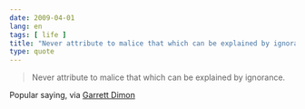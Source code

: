 ```yaml
---
date: 2009-04-01
lang: en
tags: [ life ]
title: "Never attribute to malice that which can be explained by ignorance"
type: quote
---
```


> Never attribute to malice that which can be explained by ignorance.

Popular saying, via [Garrett
Dimon](http://garrettdimon.com/archives/2009/3/31/handling_things)

